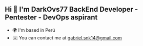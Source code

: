  Hi 👋 I'm DarkOvs77
BackEnd Developer - Pentester - DevOps aspirant
------------------------------------------------------
* 🌍  I'm based in Perú
* ✉️  You can contact me at [gabriel.snk14@gmail.com](mailto:gabriel.snk14@gmail.com)
